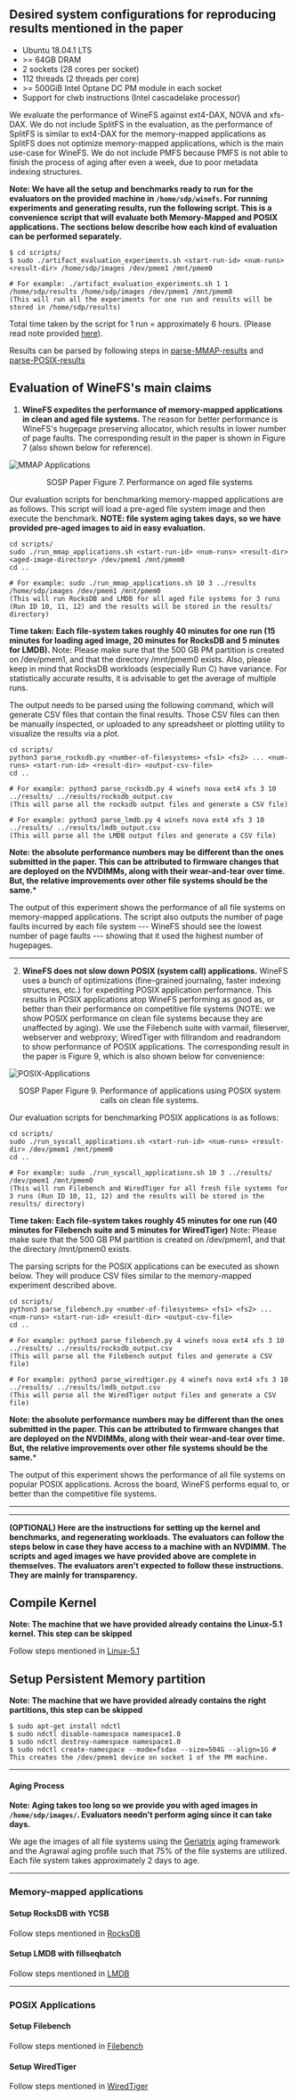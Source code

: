 ## Desired system configurations for reproducing results mentioned in the paper
- Ubuntu 18.04.1 LTS
- \>= 64GB DRAM
- 2 sockets (28 cores per socket)
- 112 threads (2 threads per core)
- \>= 500GiB Intel Optane DC PM module in each socket
- Support for clwb instructions (Intel cascadelake processor)

We evaluate the performance of WineFS against ext4-DAX, NOVA and xfs-DAX. We do not include SplitFS in the evaluation, as the performance of SplitFS is similar to ext4-DAX for the memory-mapped applications as SplitFS does not optimize memory-mapped applications, which is the main use-case for WineFS. We do not include PMFS because PMFS is not able to finish the process of aging after even a week, due to poor metadata indexing structures.

**Note: We have all the setup and benchmarks ready to run for the evaluators on the provided machine in `/home/sdp/winefs`. For running experiments and generating results, run the following script. This is a convenience script that will evaluate both Memory-Mapped and POSIX applications. The sections below describe how each kind of evaluation can be performed separately.**
```
$ cd scripts/
$ sudo ./artifact_evaluation_experiments.sh <start-run-id> <num-runs> <result-dir> /home/sdp/images /dev/pmem1 /mnt/pmem0

# For example: ./artifact_evaluation_experiments.sh 1 1 /home/sdp/results /home/sdp/images /dev/pmem1 /mnt/pmem0
(This will run all the experiments for one run and results will be stored in /home/sdp/results)
```
Total time taken by the script for 1 run = approximately 6 hours. (Please read note provided [here](https://github.com/rohankadekodi/WineFS/blob/main/Experiments.md#run-memory-mapped-applications)).

Results can be parsed by following steps in [parse-MMAP-results](https://github.com/rohankadekodi/WineFS/blob/main/Experiments.md#parse-results) and [parse-POSIX-results](https://github.com/rohankadekodi/WineFS/blob/main/Experiments.md#parse-results-1)

## Evaluation of WineFS's main claims
1. **WineFS expedites the performance of memory-mapped applications in clean and aged file systems.** The reason for better performance is WineFS's hugepage preserving allocator, which results in lower number of page faults. The corresponding result in the paper is shown in Figure 7 (also shown below for reference).

![MMAP Applications](https://github.com/rohankadekodi/WineFS/blob/main/graphs/aged-perf-rocksdb-lmdb.png)
<p align="center"> SOSP Paper Figure 7. Performance on aged file systems </p>

Our evaluation scripts for benchmarking memory-mapped applications are as follows. This script will load a pre-aged file system image and then execute the benchmark. **NOTE: file system aging takes days, so we have provided pre-aged images to aid in easy evaluation.**

```
cd scripts/
sudo ./run_mmap_applications.sh <start-run-id> <num-runs> <result-dir> <aged-image-directory> /dev/pmem1 /mnt/pmem0
cd ..

# For example: sudo ./run_mmap_applications.sh 10 3 ../results /home/sdp/images /dev/pmem1 /mnt/pmem0 
(This will run RocksDB and LMDB for all aged file systems for 3 runs (Run ID 10, 11, 12) and the results will be stored in the results/ directory)
```

**Time taken: Each file-system takes roughly 40 minutes for one run (15 minutes for loading aged image, 20 minutes for RocksDB and 5 minutes for LMDB).** Note: Please make sure that the 500 GB PM partition is created on /dev/pmem1, and that the directory /mnt/pmem0 exists. Also, please keep in mind that RocksDB workloads (especially Run C) have variance. For statistically accurate results, it is advisable to get the average of multiple runs.

The output needs to be parsed using the following command, which will generate CSV files that contain the final results. Those CSV files can then be manually inspected, or uploaded to any spreadsheet or plotting utility to visualize the results via a plot. 

```
cd scripts/
python3 parse_rocksdb.py <number-of-filesystems> <fs1> <fs2> ... <num-runs> <start-run-id> <result-dir> <output-csv-file>
cd ..

# For example: python3 parse_rocksdb.py 4 winefs nova ext4 xfs 3 10 ../results/ ../results/rocksdb_output.csv
(This will parse all the rocksdb output files and generate a CSV file)

# For example: python3 parse_lmdb.py 4 winefs nova ext4 xfs 3 10 ../results/ ../results/lmdb_output.csv
(This will parse all the LMDB output files and generate a CSV file)

```

**Note: the absolute performance numbers may be different than the ones submitted in the paper. This can be attributed to firmware changes that are deployed on the NVDIMMs, along with their wear-and-tear over time. But, the relative improvements over other file systems should be the same.***

The output of this experiment shows the performance of all file systems on memory-mapped applications. The script also outputs the number of page faults incurred by each file system --- WineFS should see the lowest number of page faults --- showing that it used the highest number of hugepages.

---

2. **WineFS does not slow down POSIX (system call) applications.** WineFS uses a bunch of optimizations (fine-grained journaling, faster indexing structures, etc.) for expediting POSIX application performance. This results in POSIX applications atop WineFS performing as good as, or better than their performance on competitive file systems (NOTE: we show POSIX performance on clean file systems because they are unaffected by aging). We use the Filebench suite with varmail, fileserver, webserver and webproxy; WiredTiger with fillrandom and readrandom to show performance of POSIX applications. The corresponding result in the paper is Figure 9, which is also shown below for convenience:

![POSIX-Applications](https://github.com/rohankadekodi/WineFS/blob/main/graphs/clean-perf-filebench-wt.png)
<p align="center"> SOSP Paper Figure 9. Performance of applications using POSIX system calls on clean file systems. </p>

Our evaluation scripts for benchmarking POSIX applications is as follows:

```
cd scripts/
sudo ./run_syscall_applications.sh <start-run-id> <num-runs> <result-dir> /dev/pmem1 /mnt/pmem0
cd ..

# For example: sudo ./run_syscall_applications.sh 10 3 ../results/ /dev/pmem1 /mnt/pmem0 
(This will run Filebench and WiredTiger for all fresh file systems for 3 runs (Run ID 10, 11, 12) and the results will be stored in the results/ directory)
```

**Time taken: Each file-system takes roughly 45 minutes for one run (40 minutes for Filebench suite and 5 minutes for WiredTiger)** Note: Please make sure that the 500 GB PM partition is created on /dev/pmem1, and that the directory /mnt/pmem0 exists. 

The parsing scripts for the POSIX applications can be executed as shown below. They will produce CSV files similar to the memory-mapped experiment described above.

```
cd scripts/
python3 parse_filebench.py <number-of-filesystems> <fs1> <fs2> ... <num-runs> <start-run-id> <result-dir> <output-csv-file>
cd ..

# For example: python3 parse_filebench.py 4 winefs nova ext4 xfs 3 10 ../results/ ../results/rocksdb_output.csv
(This will parse all the Filebench output files and generate a CSV file)

# For example: python3 parse_wiredtiger.py 4 winefs nova ext4 xfs 3 10 ../results/ ../results/lmdb_output.csv
(This will parse all the WiredTiger output files and generate a CSV file)
```

**Note: the absolute performance numbers may be different than the ones submitted in the paper. This can be attributed to firmware changes that are deployed on the NVDIMMs, along with their wear-and-tear over time. But, the relative improvements over other file systems should be the same.***

The output of this experiment shows the performance of all file systems on popular POSIX applications. Across the board, WineFS performs equal to, or better than the competitive file systems.

---
---

**(OPTIONAL) Here are the instructions for setting up the kernel and benchmarks, and regenerating workloads. The evaluators can follow the steps below in case they have access to a machine with an NVDIMM. The scripts and aged images we have provided above are complete in themselves. The evaluators aren't expected to follow these instructions. They are mainly for transparency.**

## Compile Kernel
**Note: The machine that we have provided already contains the Linux-5.1 kernel. This step can be skipped**

Follow steps mentioned in [Linux-5.1](https://github.com/rohankadekodi/WineFS/tree/main/Linux-5.1)

## Setup Persistent Memory partition
**Note: The machine that we have provided already contains the right partitions, this step can be skipped**

```
$ sudo apt-get install ndctl
$ sudo ndctl disable-namespace namespace1.0
$ sudo ndctl destroy-namespace namespace1.0
$ sudo ndctl create-namespace --mode=fsdax --size=504G --align=1G # This creates the /dev/pmem1 device on socket 1 of the PM machine.
```

---

#### Aging Process
**Note: Aging takes too long so we provide you with aged images in `/home/sdp/images/`. Evaluators needn't perform aging since it can take days.**

We age the images of all file systems using the [Geriatrix](https://github.com/saurabhkadekodi/geriatrix) aging framework and the Agrawal aging profile such that 75% of the file systems are utilized. Each file system takes approximately 2 days to age.

---

### Memory-mapped applications

#### Setup RocksDB with YCSB
Follow steps mentioned in [RocksDB](https://github.com/rohankadekodi/WineFS/blob/main/RocksDB)

#### Setup LMDB with fillseqbatch
Follow steps mentioned in [LMDB](https://github.com/rohankadekodi/WineFS/blob/main/LMDB)

---

### POSIX Applications

#### Setup Filebench
Follow steps mentioned in [Filebench](https://github.com/rohankadekodi/WineFS/tree/main/Filebench)

#### Setup WiredTiger
Follow steps mentioned in [WiredTiger](https://github.com/rohankadekodi/WineFS/tree/main/WiredTiger)


